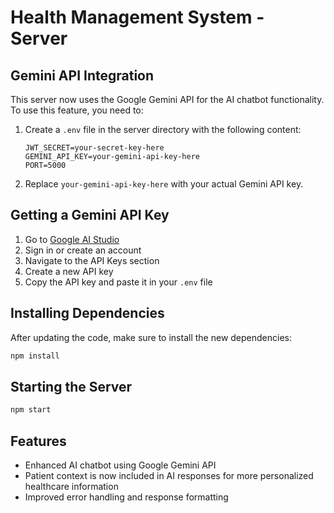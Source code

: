# Health Management System - Server

## Gemini API Integration

This server now uses the Google Gemini API for the AI chatbot functionality. To use this feature, you need to:

1. Create a `.env` file in the server directory with the following content:
   ```
   JWT_SECRET=your-secret-key-here
   GEMINI_API_KEY=your-gemini-api-key-here
   PORT=5000
   ```

2. Replace `your-gemini-api-key-here` with your actual Gemini API key.

## Getting a Gemini API Key

1. Go to [Google AI Studio](https://aistudio.google.com/)
2. Sign in or create an account
3. Navigate to the API Keys section
4. Create a new API key
5. Copy the API key and paste it in your `.env` file

## Installing Dependencies

After updating the code, make sure to install the new dependencies:

```bash
npm install
```

## Starting the Server

```bash
npm start
```

## Features

- Enhanced AI chatbot using Google Gemini API
- Patient context is now included in AI responses for more personalized healthcare information
- Improved error handling and response formatting 